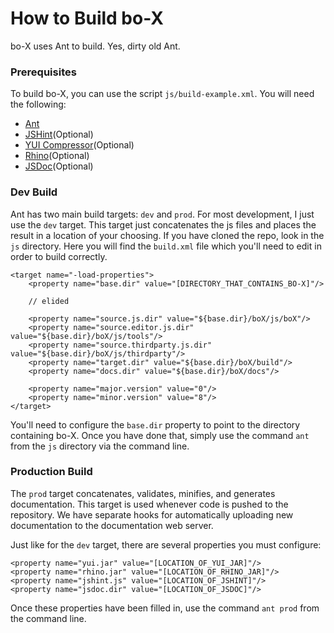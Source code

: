 # How to Build bo-X

bo-X uses Ant to build. Yes, dirty old Ant.

### Prerequisites

To build bo-X, you can use the script `js/build-example.xml`. You will need the following:

* [Ant](http://ant.apache.org)
* [JSHint](http://google.com)(Optional)
* [YUI Compressor](http://google.com)(Optional)
* [Rhino](http://google.com)(Optional)
* [JSDoc](http://google.com)(Optional)

### Dev Build

Ant has two main build targets: `dev` and `prod`. For most development, I just use the `dev` target. This target just concatenates the js files and places the result in a location of your choosing. If you have cloned the repo, look in the `js` directory. Here you will find the `build.xml` file which you'll need to edit in order to build correctly.

    <target name="-load-properties">
        <property name="base.dir" value="[DIRECTORY_THAT_CONTAINS_BO-X]"/>

        // elided

        <property name="source.js.dir" value="${base.dir}/boX/js/boX"/>
        <property name="source.editor.js.dir" value="${base.dir}/boX/js/tools"/>
        <property name="source.thirdparty.js.dir" value="${base.dir}/boX/js/thirdparty"/>
        <property name="target.dir" value="${base.dir}/boX/build"/>
        <property name="docs.dir" value="${base.dir}/boX/docs"/>

        <property name="major.version" value="0"/>
        <property name="minor.version" value="8"/>
    </target>

You'll need to configure the `base.dir` property to point to the directory containing bo-X. Once you have done that, simply use the command `ant` from the `js` directory via the command line.

### Production Build

The `prod` target concatenates, validates, minifies, and generates documentation. This target is used whenever code is pushed to the repository. We have separate hooks for automatically uploading new documentation to the documentation web server.

Just like for the `dev` target, there are several properties you must configure:

    <property name="yui.jar" value="[LOCATION_OF_YUI_JAR]"/>
    <property name="rhino.jar" value="[LOCATION_OF_RHINO_JAR]"/>
    <property name="jshint.js" value="[LOCATION_OF_JSHINT]"/>
    <property name="jsdoc.dir" value="[LOCATION_OF_JSDOC]"/>

Once these properties have been filled in, use the command `ant prod` from the command line.